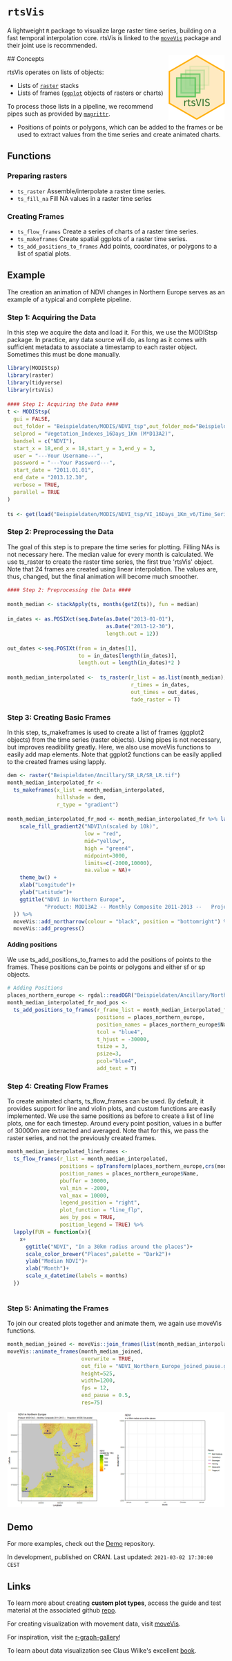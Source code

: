 # `rtsVis`

A lightweight `R` package to visualize large raster time series, building on a fast temporal interpolation core.
rtsVis is linked to the <a href="https://github.com/16EAGLE/moveVis">`moveVis`</a> package and their joint use is recommended.

<img align="right" src="https://github.com/JohMast/rtsVis_demo/blob/main/Images/rtsVis_Logo.png" width="130" height="150" />
## Concepts

rtsVis operates on lists of objects:

- Lists of <a href="https://cran.r-project.org/web/packages/raster/index.html">`raster`</a> stacks 
- Lists of frames (<a href="https://ggplot2.tidyverse.org/">`ggplot`</a> objects of rasters or charts)

To process those lists in a pipeline, we recommend pipes such as provided by <a href="https://magrittr.tidyverse.org/">`magrittr`</a>.

- Positions of points or polygons, which can be added to the frames or be used to extract values from the time series and create animated charts.


## Functions
### Preparing rasters
* `ts_raster` Assemble/interpolate a raster time series.
* `ts_fill_na` Fill NA values in a raster time series
### Creating Frames
* `ts_flow_frames` 	Create a series of charts of a raster time series.
* `ts_makeframes` 	Create spatial ggplots of a raster time series.
* `ts_add_positions_to_frames` Add points, coordinates, or polygons to a list of spatial plots.

## Example
The creation an animation of NDVI changes in Northern Europe serves as an example of a typical and complete pipeline.

### Step 1: Acquiring the Data
In this step we acquire the data and load it. For this, we use the MODIStsp package. In practice, any data source will do, as long as it comes with sufficient metadata to associate a timestamp to each raster object. Sometimes this must be done manually.

``` r
library(MODIStsp) 
library(raster)
library(tidyverse)
library(rtsVis)

#### Step 1: Acquiring the Data ####
t <- MODIStsp(
  gui = FALSE,
  out_folder = "Beispieldaten/MODIS/NDVI_tsp",out_folder_mod="Beispieldaten/Temp",
  selprod = "Vegetation_Indexes_16Days_1Km (M*D13A2)",
  bandsel = c("NDVI"),
  start_x = 18,end_x = 18,start_y = 3,end_y = 3,
  user = "---Your Username---",
  password = "---Your Password---",
  start_date = "2011.01.01",
  end_date = "2013.12.30",
  verbose = TRUE,
  parallel = TRUE
)

ts <- get(load("Beispieldaten/MODIS/NDVI_tsp/VI_16Days_1Km_v6/Time_Series/RData/Mixed/NDVI/MOD13A2_MYD13A2_NDVI_1_2011_361_2013_RData.RData"))
```

### Step 2: Preprocessing the Data

The goal of this step is to prepare the time series for plotting. Filling NAs is not necessary here.
The median value for every month is calculated.
We use ts_raster to create the raster time series, the first true 'rtsVis' object. Note that 24 frames are created using linear interpolation. The values are, thus, changed, but the final animation will become much smoother.

``` r
#### Step 2: Preprocessing the Data ####

month_median <- stackApply(ts, months(getZ(ts)), fun = median)

in_dates <- as.POSIXct(seq.Date(as.Date("2013-01-01"),
                                as.Date("2013-12-30"),
                                length.out = 12))

out_dates <-seq.POSIXt(from = in_dates[1],
                       to = in_dates[length(in_dates)],
                       length.out = length(in_dates)*2 )

month_median_interpolated <-  ts_raster(r_list = as.list(month_median),
                                        r_times = in_dates,
                                        out_times = out_dates,
                                        fade_raster = T)

```
### Step 3: Creating Basic Frames

In this step, ts_makeframes is used to create a list of frames (ggplot2 objects) from the time series (raster objects).
Using pipes is not necessary, but improves readibility greatly. Here, we also use moveVis functions to easily add map elements. 
Note that ggplot2 functions can be easily applied to the created frames using lapply. 

``` r
dem <- raster("Beispieldaten/Ancillary/SR_LR/SR_LR.tif") 
month_median_interpolated_fr <-  
  ts_makeframes(x_list = month_median_interpolated,
                hillshade = dem,
                r_type = "gradient")

month_median_interpolated_fr_mod <- month_median_interpolated_fr %>% lapply(FUN=function(x){x+
    scale_fill_gradient2("NDVI\n(scaled by 10k)",
                         low = "red",
                         mid="yellow",
                         high = "green4",
                         midpoint=3000,
                         limits=c(-2000,10000),
                         na.value = NA)+
    theme_bw() +
    xlab("Longitude")+
    ylab("Latitude")+
    ggtitle("NDVI in Northern Europe",
            "Product: MOD13A2 -- Monthly Composite 2011-2013 --   Projection: MODIS Sinusoidal")
  }) %>%
  moveVis::add_northarrow(colour = "black", position = "bottomright") %>% 
  moveVis::add_progress()
``` 
#### Adding positions
We use ts_add_positions_to_frames to add the positions of points to the frames. These positions can be points or polygons and either sf or sp objects.

``` r
# Adding Positions
places_northern_europe <- rgdal::readOGR("Beispieldaten/Ancillary/Northern Europe/Places_Northern_Europe.shp")
month_median_interpolated_fr_mod_pos <- 
  ts_add_positions_to_frames(r_frame_list = month_median_interpolated_fr_mod,
                             positions = places_northern_europe,
                             position_names = places_northern_europe$Name,
                             tcol = "blue4",
                             t_hjust = -30000,
                             tsize = 3,
                             psize=3,
                             pcol="blue4",
                             add_text = T)
```
### Step 4: Creating Flow Frames

To create animated charts, ts_flow_frames can be used. By default, it provides support for line and violin plots, and custom functions are easily implemented.
We use the same positions as before to create a list of line plots, one for each timestep. Around every point position, values in a buffer of 30000m are extracted and averaged.
Note that for this, we pass the raster series, and not the previously created frames.

``` r
month_median_interpolated_lineframes <- 
  ts_flow_frames(r_list = month_median_interpolated,
                 positions = spTransform(places_northern_europe,crs(month_median_interpolated[[1]])),
                 position_names = places_northern_europe$Name,
                 pbuffer = 30000,
                 val_min = -2000,
                 val_max = 10000,
                 legend_position = "right",
                 plot_function = "line_flp",
                 aes_by_pos = TRUE,
                 position_legend = TRUE) %>% 
  lapply(FUN = function(x){
    x+
      ggtitle("NDVI", "In a 30km radius around the places")+
      scale_color_brewer("Places",palette = "Dark2")+
      ylab("Median NDVI")+
      xlab("Month")+
      scale_x_datetime(labels = months)
  })
  
```
### Step 5: Animating the Frames

To join our created plots together and animate them, we again use moveVis functions.

``` r
month_median_joined <- moveVis::join_frames(list(month_median_interpolated_fr_mod_pos,month_median_interpolated_lineframes))
moveVis::animate_frames(month_median_joined,
                        overwrite = TRUE,
                        out_file = "NDVI_Northern_Europe_joined_pause.gif",
                        height=525,
                        width=1200,
                        fps = 12,
                        end_pause = 0.5,
                        res=75)

```
<p align="center"><img src="https://raw.githubusercontent.com/JohMast/rtsVis_demo/main/Images/NDVI_Northern_Europe_joined_pause.gif"></p>

## Demo

For more examples, check out the [Demo](https://github.com/JohMast/rtsVis_demo) repository.

In development, published on CRAN. Last updated: `2021-03-02 17:30:00 CEST`


## Links

To learn more about creating **custom plot types**, access the guide and test material at the associated github [repo](https://github.com/JohMast/rtsVis_demo/).

For creating visualization with movement data, visit [moveVis](http://movevis.org/).

For inspiration, visit the [r-graph-gallery](https://www.r-graph-gallery.com/)!

To learn about data visualization see Claus Wilke's excellent [book](https://clauswilke.com/dataviz/).
